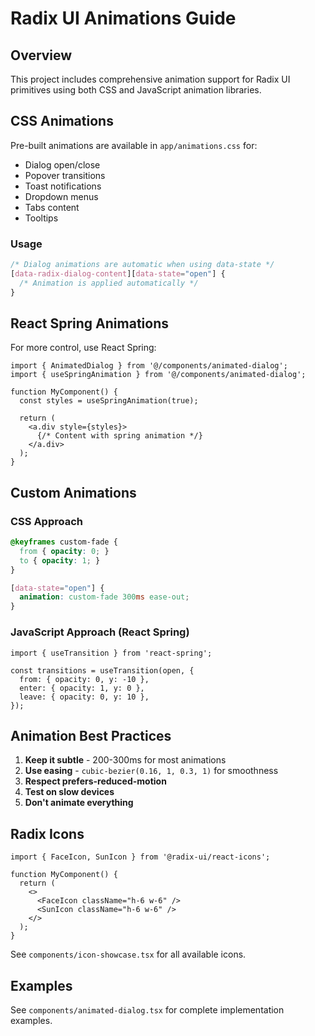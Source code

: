 # Radix UI Animations Guide

## Overview

This project includes comprehensive animation support for Radix UI primitives using both CSS and JavaScript animation libraries.

## CSS Animations

Pre-built animations are available in `app/animations.css` for:
- Dialog open/close
- Popover transitions
- Toast notifications
- Dropdown menus
- Tabs content
- Tooltips

### Usage

```css
/* Dialog animations are automatic when using data-state */
[data-radix-dialog-content][data-state="open"] {
  /* Animation is applied automatically */
}
```

## React Spring Animations

For more control, use React Spring:

```tsx
import { AnimatedDialog } from '@/components/animated-dialog';
import { useSpringAnimation } from '@/components/animated-dialog';

function MyComponent() {
  const styles = useSpringAnimation(true);

  return (
    <a.div style={styles}>
      {/* Content with spring animation */}
    </a.div>
  );
}
```

## Custom Animations

### CSS Approach

```css
@keyframes custom-fade {
  from { opacity: 0; }
  to { opacity: 1; }
}

[data-state="open"] {
  animation: custom-fade 300ms ease-out;
}
```

### JavaScript Approach (React Spring)

```tsx
import { useTransition } from 'react-spring';

const transitions = useTransition(open, {
  from: { opacity: 0, y: -10 },
  enter: { opacity: 1, y: 0 },
  leave: { opacity: 0, y: 10 },
});
```

## Animation Best Practices

1. **Keep it subtle** - 200-300ms for most animations
2. **Use easing** - `cubic-bezier(0.16, 1, 0.3, 1)` for smoothness
3. **Respect prefers-reduced-motion**
4. **Test on slow devices**
5. **Don't animate everything**

## Radix Icons

```tsx
import { FaceIcon, SunIcon } from '@radix-ui/react-icons';

function MyComponent() {
  return (
    <>
      <FaceIcon className="h-6 w-6" />
      <SunIcon className="h-6 w-6" />
    </>
  );
}
```

See `components/icon-showcase.tsx` for all available icons.

## Examples

See `components/animated-dialog.tsx` for complete implementation examples.

